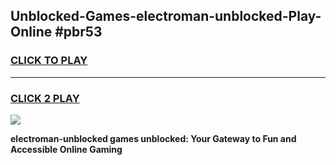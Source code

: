 
## Unblocked-Games-electroman-unblocked-Play-Online #pbr53
<h3>
<a href="https://news.freeplayer.one?title=electroman-unblocked&ref=3">CLICK TO PLAY</a></h3>
<hr>

<h3>
<a href="https://news.freeplayer.one?title=electroman-unblocked&ref=3">CLICK 2 PLAY</a>
  
</h3>

<a href="https://news.freeplayer.one?title=electroman-unblocked&ref=3"><img src="https://clearcache.store/games.png"></a>


**electroman-unblocked games unblocked: Your Gateway to Fun and Accessible Online Gaming**
